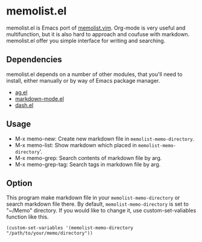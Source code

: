 # memolist.el
memolist.el is Emacs port of [memolist.vim](https://github.com/glidenote/memolist.vim "memolist.vim"). Org-mode is
very useful and multifunction, but it is also hard to approach and coufuse with markdown. memolist.el offer you simple interface for writing and searching.

## Dependencies
memolist.el depends on a number of other modules, that you'll need to install, either manually or by way of Emacs package manager.

+ [ag.el](https://github.com/Wilfred/ag.el "ag.el")
+ [markdown-mode.el](http://jblevins.org/projects/markdown-mode/markdown-mode.el "markdown-mode.el")
+ [dash.el](https://github.com/magnars/dash.el "dash.el")

## Usage
+ M-x memo-new: Create new markdown file in `memolist-memo-directory`.
+ M-x memo-list: Show markdown which placed in `memolist-memo-directory`'.
+ M-x memo-grep: Search contents of markdown file by arg.
+ M-x memo-grep-tag: Search tags in markdown file by arg.

## Option
This program make markdown file in your `memolist-memo-directory` or
search markdown file there. By default, `memolist-memo-directory` is
set to "~/Memo" directory. If you would like to change it,
use custom-set-valiables function like this.
 
`(custom-set-variables '(memolist-memo-directory "/path/to/your/memo/directory"))`
 

